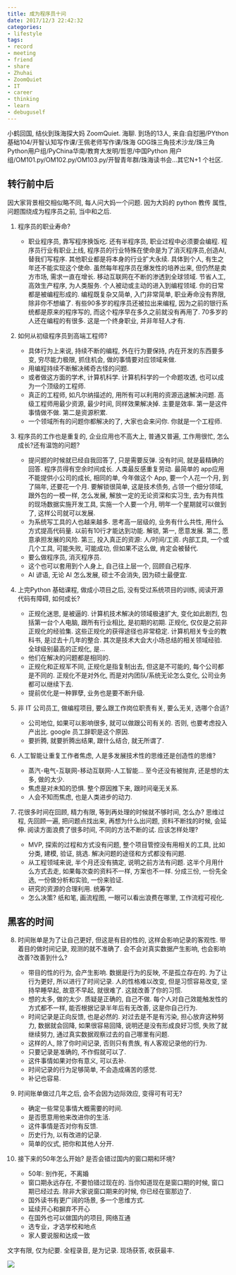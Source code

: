 ```yaml
---
title: 成为程序员十问
date: 2017/12/3 22:42:32
categories: 
- lifestyle
tags: 
- record
- meeting
- friend
- share
- Zhuhai
- ZoomQuiet
- IT
- career
- thinking
- learn
- debuguself
---
```

小鹤回国, 结伙到珠海探大妈 ZoomQuiet. 海聊.
到场的13人, 来自:自怼圈/PYthon基础104/开智认知写作课/王佩老师写作课/珠海 GDG珠三角技术沙龙/珠三角Python用户组/PyChina华南/教育大发明/哲思/中国Python 用户组/OM101.py/OM102.py/OM103.py/开智青年群/珠海读书会...其它N+1 个社区. 

## 转行前中后

因大家背景相交相似略不同, 每人问大妈一个问题. 因为大妈的 python 教传 属性, 问题围绕成为程序员之前, 当中和之后. 

1. 程序员的职业寿命?
    - 职业程序员, 靠写程序换饭吃. 还有半程序员, 职业过程中必须要会编程. 程序员行业有职业上线, 程序员的行业特殊在使命是为了消灭程序员,创造AI, 替我们写程序. 其他职业都是将本身的行业扩大永续. 具体到个人, 有生之年还不能实现这个使命. 虽然每年程序员在爆发性的培养出来, 但仍然是卖方市场, 需求一直在增长. 移动互联网在不断的渗透到全球领域. 节省人工, 高效生产程序, 为人类服务. 个人被动或主动的进入到编程领域. 你的日常都是被编程形成的. 编程既复杂又简单, 入门非常简单, 职业寿命没有界限, 除非你不想编了. 有些90多岁的程序员还被拉出来编程, 因为之前的银行系统都是原来的程序写的, 而这个程序早在多久之前就没有再用了. 70多岁的人还在编程的有很多. 这是一个终身职业, 并非年轻人才有. 
2. 如何从初级程序员到高端工程师?
    + 具体行为上来说, 持续不断的编程, 外在行为要保持, 内在开发的东西要多变, 穷尽能力极限, 抓住机会, 做的事情要对应领域来做. 
    + 用编程持续不断解决稀奇古怪的问题. 
    + 或者做这方面的学术, 计算机科学. 计算机科学的一个命题攻透, 也可以成为一个顶级的工程师.
    + 真正的工程师, 如凡尔纳描述的, 用所有可以利用的资源迅速解决问题. 高级工程师用最少资源, 最少时间, 同样效果解决掉. 主要是效率. 第一是这件事情做不做. 第二是资源积累. 
    + 一个领域所有的问题你都解决的了, 大家也会来问你. 你就是一个工程师.  
3. 程序员的工作也是重复的, 企业应用也不高大上, 普通又普遍, 工作用很忙, 怎么成长?还有温饱的问题?
    + 提问题的时候就已经自我回答了, 只是需要反弹. 没有时间, 就是最精确的回答. 程序员得有空余时间成长. 人类最反感重复劳动. 最简单的 app应用不能提供小公司的成长, 相同的单, 今年做这个 App, 要一个人花一个月, 到了隔年, 还要花一个月. 要解锁很简单, 这是技术债务, 占领一个细分领域, 跟外包的一模一样, 怎么发展, 解放一定的无论资深和实习生, 去为有共性的现场数据实施开发工具, 实施一个人要一个月, 明年一个星期就可以做到了, 这样公司就可以发展. 
    + 为系统写工具的人也越来越多. 思考高一层级的, 业务有什么共性, 用什么方式提高代码量. 以前有10行才能达到功能. 解锁, 第一, 愿意发展. 第二, 愿意承担发展的风险. 第三, 投入真正的资源: 人/时间/工资. 内部工具, 一个或几个工具, 可能失败, 可能成功, 但如果不这么做, 肯定会被替代. 
    + 要么做程序员, 消灭程序员. 
    + 这个也可以套用到个人身上, 自己往上层一个, 回顾自己程序. 
    + AI 谚语, 无论 AI 怎么发展, 硕士不会消失, 因为硕士最便宜. 
4. 上完Python 基础课程, 做成小项目之后, 没有受过系统项目的训练, 阅读开源代码有障碍, 如何成长?
    + 正规化迷思, 是被逼的. 计算机技术解决的领域极速扩大, 变化如此剧烈, 包括第一台个人电脑, 跟所有行业相比, 是初期的初期. 正规化, 仅仅是之前非正规化的经验集. 这些正规化的获得途径也非常稳定. 计算机相关专业的教科书, 是过去十几年的整合. 其次是技术大会大小场总结的相关领域经验. 全球级别最高的正规化, 是...
    + 他们在解决的问题都是相同的. 
    + 正规化和正规军不同, 正规化是指复制出去, 但这是不可能的, 每个公司都是不同的. 正规化不是对外化, 而是对内团队/系统无论怎么变化, 公司业务都可以继续下去. 
    + 提前优化是一种罪孽, 业务也是要不断升级.

5. 非 IT 公司员工, 做编程项目, 要么跟工作岗位职责有关, 要么无关, 选哪个合适?
    + 公司地位, 如果可以影响很多, 就可以做跟公司有关的. 否则, 也要考虑投入产出比. google 员工辞职是这个原因. 
    + 要折腾, 就要折腾出结果, 跟什么结合, 就无所谓了. 

6. 人工智能让重复工作者焦虑, 人是多发展技术性的思维还是创造性的思维?
    + 蒸汽-电气-互联网-移动互联网-人工智能... 至今还没有被抛弃, 还是想的太多, 做的太少. 
    + 焦虑是对未知的恐惧. 整个原因推下来, 跟时间毫无关系. 
    + 人会不知而焦虑, 也是人类进步的动力. 

7. 花很多时间在回顾, 精力有限, 等到再处理的时候就不够时间, 怎么办? 思维过程, 先回顾一遍, 把问题点找出来, 再想为什么出问题, 资料不断找的时候, 会延伸. 阅读方面浪费了很多时间, 不同的方法不断的试. 应该怎样处理?
    + MVP, 探索的过程和方式没有问题, 整个项目管控没有用相关的工具, 比如分类, 建模, 验证, 挑选. 解决问题的途径和方式都没有问题. 
    + 从工程领域来说, 半个月还没有搞定, 说明之前方法有问题. 这半个月用什么方式去走, 如果每次查的资料不一样, 方案也不一样. 分成三份, 一份先全选, 一份做分析和实验, 一份来验证. 
    + 研究的资源的合理利用. 统筹学.
    + 怎么决策? 纸和笔, 画流程图, 一眼可以看出浪费在哪里, 工作流程可视化. 

## 黑客的时间

8. 时间账单是为了让自己更好, 但这是有目的性的, 这样会影响记录的客观性. 带着目的做时间记录, 观测的就不准确了. 会不会对真实数据产生影响, 也会影响改善?改善到什么?
    + 带目的性的行为, 会产生影响. 数据是行为的反映, 不是孤立存在的. 为了让行为更好, 所以进行了时间记录. 人的性格难以改变, 但是习惯容易改变, 坚持早睡早起, 故意不早起, 就很难了. 这就改善了你的习惯. 
    + 想的太多, 做的太少. 质疑是正确的, 自己不做. 每个人对自己效能触发性的方式都不一样, 能否根据记录半年后有无改善, 这是你自己行为. 
    + 时间记录是正向反馈, 也是必然的. 对过去是不是有污染, 担心放弃这种努力, 数据就会回降, 如果很容易回降, 说明还是没有形成良好习惯, 失败了就继续努力, 通过真实数据观察过去的自己哪里有问题. 
    + 这样的人, 除了你时间记录, 否则只有贵族, 有人客观记录他的行为. 
    + 只要记录是准确的, 不作假就可以了.
    + 这件事情如果对你有意义, 可以去补. 
    + 时间记录的行为足够简单, 不会造成痛苦的感觉. 
    + 补记也容易. 

9. 时间账单做过几年之后, 会不会因为边际效应, 变得可有可无?
    + 确定一些常见事情大概需要的时间. 
    + 是否愿意用他来改进你的生活.
    + 这件事情是否对你有反馈. 
    + 历史行为, 以有改进的记录. 
    + 简单的仪式, 把你和其他人分开. 

10. 接下来的50年怎么开始? 是否会错过国内的窗口期和环境?
    + 50年: 别作死，不离婚
    + 窗口期永远存在, 不要怕错过现在的. 当你知道现在是窗口期的时候, 窗口期已经过去. 除非大家说窗口期来的时候, 你已经在窗那边了. 
    + 国外读书有更广阔的场景, 多一个思维方式. 
    + 延续开心和摒弃不开心
    + 在国外也可以做国内的项目, 网络互通
    + 选专业，才选学校和地点
    + 家人要说服和达成一致

文字有限, 仅为纪要. 全程录音, 是为记录. 现场获答, 收获最丰.

![](https://ws1.sinaimg.cn/large/006tNc79gy1fm3zn4mso1j31kw16o7wi.jpg)




